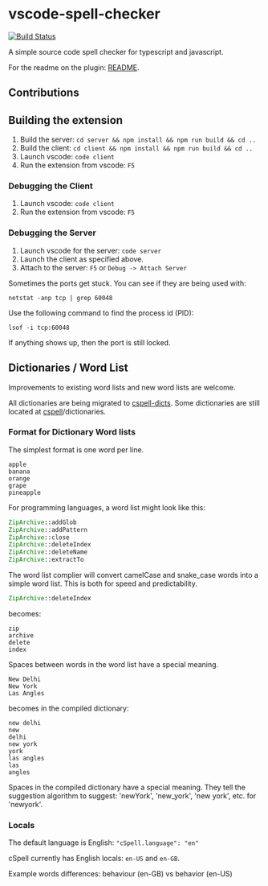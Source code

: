 # vscode-spell-checker
[![Build Status](https://travis-ci.org/Jason-Rev/vscode-spell-checker.svg?branch=master)](https://travis-ci.org/Jason-Rev/vscode-spell-checker)

A simple source code spell checker for typescript and javascript.

For the readme on the plugin: [README](./client/README.md).

## Contributions

## Building the extension

1. Build the server: `cd server && npm install && npm run build && cd ..`
1. Build the client: `cd client && npm install && npm run build && cd ..`
1. Launch vscode: `code client`
1. Run the extension from vscode: `F5`

### Debugging the Client

1. Launch vscode: `code client`
1. Run the extension from vscode: `F5`

### Debugging the Server

1. Launch vscode for the server: `code server`
1. Launch the client as specified above.
1. Attach to the server: `F5` or `Debug -> Attach Server`

Sometimes the ports get stuck. You can see if they are being used with:

```
netstat -anp tcp | grep 60048
```

Use the following command to find the process id (PID):
```
lsof -i tcp:60048
```

If anything shows up, then the port is still locked.

## Dictionaries / Word List

Improvements to existing word lists and new word lists are welcome.

All dictionaries are being migrated to [cspell-dicts](https://github.com/Jason3S/cspell-dicts).
Some dictionaries are still located at [cspell](https://github.com/Jason3S/cspell)/dictionaries.

### Format for Dictionary Word lists

The simplest format is one word per line.

```text
apple
banana
orange
grape
pineapple
```

For programming languages, a word list might look like this:

```php
ZipArchive::addGlob
ZipArchive::addPattern
ZipArchive::close
ZipArchive::deleteIndex
ZipArchive::deleteName
ZipArchive::extractTo
```

The word list complier will convert camelCase and snake_case words into a simple word list.
This is both for speed and predictability.

```php
ZipArchive::deleteIndex
```

becomes:

```text
zip
archive
delete
index
```

Spaces between words in the word list have a special meaning.

```text
New Delhi
New York
Las Angles
```

becomes in the compiled dictionary:

```text
new delhi
new
delhi
new york
york
las angles
las
angles
```

Spaces in the compiled dictionary have a special meaning.
They tell the suggestion algorithm to suggest: 'newYork', 'new_york', 'new york', etc. for 'newyork'.

### Locals

The default language is English: `"cSpell.language": "en"`

cSpell currently has English locals: `en-US` and `en-GB`.

Example words differences: behaviour (en-GB) vs behavior (en-US)

<!---
    cSpell:ignore newyork
    cSpell:words behaviour behavior
-->
